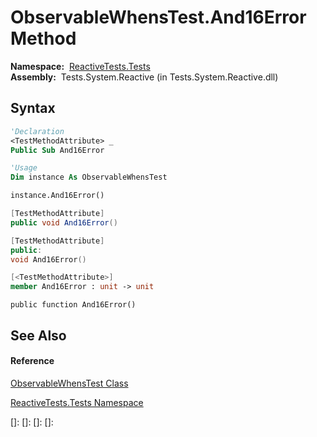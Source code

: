# ObservableWhensTest.And16Error Method

**Namespace:**  [ReactiveTests.Tests](ReactiveTests.Tests\ReactiveTests.Tests.md)  
**Assembly:**  Tests.System.Reactive (in Tests.System.Reactive.dll)

## Syntax

```vb
'Declaration
<TestMethodAttribute> _
Public Sub And16Error
```

```vb
'Usage
Dim instance As ObservableWhensTest

instance.And16Error()
```

```csharp
[TestMethodAttribute]
public void And16Error()
```

```c++
[TestMethodAttribute]
public:
void And16Error()
```

```fsharp
[<TestMethodAttribute>]
member And16Error : unit -> unit 
```

```jscript
public function And16Error()
```

## See Also

#### Reference

[ObservableWhensTest Class](ObservableWhensTest\ObservableWhensTest.md)

[ReactiveTests.Tests Namespace](ReactiveTests.Tests\ReactiveTests.Tests.md)

[]: 
[]: 
[]: 
[]: 